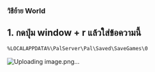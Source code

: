 ### วิธีย้าย World
  ## 1. กดปุ่ม window + r แล้วใส่ข้อความนี้
  ```sh
  %LOCALAPPDATA%\PalServer\Pal\Saved\SaveGames\0
  ```
![Uploading image.png…]()

